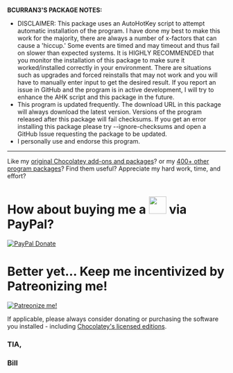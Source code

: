 **BCURRAN3'S PACKAGE NOTES:**

* DISCLAIMER: This package uses an AutoHotKey script to attempt automatic installation of the program. I have done my best to make this work for the majority, there are always a number of x-factors that can cause a 'hiccup.' Some events are timed and may timeout and thus fail on slower than expected systems. It is HIGHLY RECOMMENDED that you monitor the installation of this package to make sure it worked/installed correctly in your environment. There are situations such as upgrades and forced reinstalls that may not work and you will have to manually enter input to get the desired result. If you report an issue in GitHub and the program is in active development, I will try to enhance the AHK script and this package in the future.
* This program is updated frequently. The download URL in this package will always download the latest version. Versions of the program released after this package will fail checksums. If you get an error installing this package please try --ignore-checksums and open a GitHub Issue requesting the package to be updated.
* I personally use and endorse this program.

***

Like my [original Chocolatey add-ons and packages](https://community.chocolatey.org/packages?q=tag%3Abcurran3)? or my [400+ other program packages](https://chocolatey.org/profiles/bcurran3)? Find them useful? Appreciate my hard work, time, and effort?


<h1>How about buying me a <img src="https://cdn.rawgit.com/bcurran3/ChocolateyPackages/master/mylogos/beer.png" alt="" width="40" height="40"> via PayPal?</h1>

[![PayPal Donate](https://www.paypalobjects.com/webstatic/mktg/logo/AM_SbyPP_mc_vs_dc_ae.jpg)](https://www.paypal.me/bcurran3donations)

<h1>Better yet... Keep me incentivized by Patreonizing me!</h1>

[![Patreonize me!](https://c5.patreon.com/external/logo/downloads_wordmark_white_on_coral.png)](https://www.patreon.com/bcurran3)


If applicable, please always consider donating or purchasing the software you installed - including [Chocolatey's licensed editions](https://chocolatey.org/pricing).

<h3>TIA,</h3>

<h3>Bill</h3>
